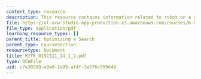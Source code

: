 ```yaml
---
content_type: resource
description: This resource contains information related to robot on a grid map.
file: https://ol-ocw-studio-app-production.s3.amazonaws.com/courses/6-01sc-introduction-to-electrical-engineering-and-computer-science-i-spring-2011/c7e38589e9a01e99af4f3a376c509d49_MIT6_01SCS11_14_1_2.pdf
file_type: application/pdf
learning_resource_types: []
parent_title: Optimizing a Search
parent_type: CourseSection
resourcetype: Document
title: MIT6_01SCS11_14_1_2.pdf
type: OCWFile
uid: c7e38589-e9a0-1e99-af4f-3a376c509d49
---
```

